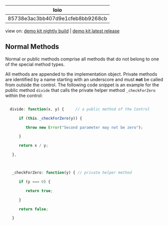 <!-- loio85738e3ac3bb407d9e1cfeb8bb9268cb -->

| loio |
| -----|
| 85738e3ac3bb407d9e1cfeb8bb9268cb |

<div id="loio">

view on: [demo kit nightly build](https://openui5nightly.hana.ondemand.com/#/topic/85738e3ac3bb407d9e1cfeb8bb9268cb) | [demo kit latest release](https://openui5.hana.ondemand.com/#/topic/85738e3ac3bb407d9e1cfeb8bb9268cb)</div>

## Normal Methods

Normal or public methods comprise all methods that do not belong to one of the special method types.

All methods are appended to the implementation object. Private methods are identified by a name starting with an underscore and must **not** be called from outside the control. The following code snippet is an example for the public method `divide` that calls the private helper method `_checkForZero` within the control:

```js

  divide: function(x, y) {     // a public method of the Control

      if (this._checkForZero(y)) {

         throw new Error("Second parameter may not be zero");

      }

      return x / y;

   },



   _checkForZero: function(y) { // private helper method

      if (y === 0) {

         return true;

      }

      return false;

   }
```

